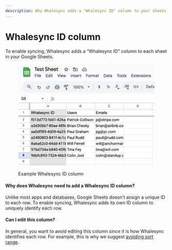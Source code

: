 ```yaml
---
description: Why Whalesync adds a "Whalesync ID" column to your sheets
---
```


# Whalesync ID column

To enable syncing, Whalesync adds a “Whalesync ID” column to each sheet in your Google Sheets.

<figure><img src="../../.gitbook/assets/whalesync ID.png" alt="" width="563"><figcaption><p>Example Whalesync ID column</p></figcaption></figure>

#### Why does Whalesync need to add a Whalesync ID column?

Unlike most apps and databases, Google Sheets doesn’t assign a unique ID to each row. To enable syncing, Whalesync adds its own ID column to uniquely identify each row.

#### Can I edit this column?

In general, you want to avoid editing this column since it is how Whalesync identifies each row. For example, this is why we suggest [avoiding sort range](avoid-sort-range.md).
